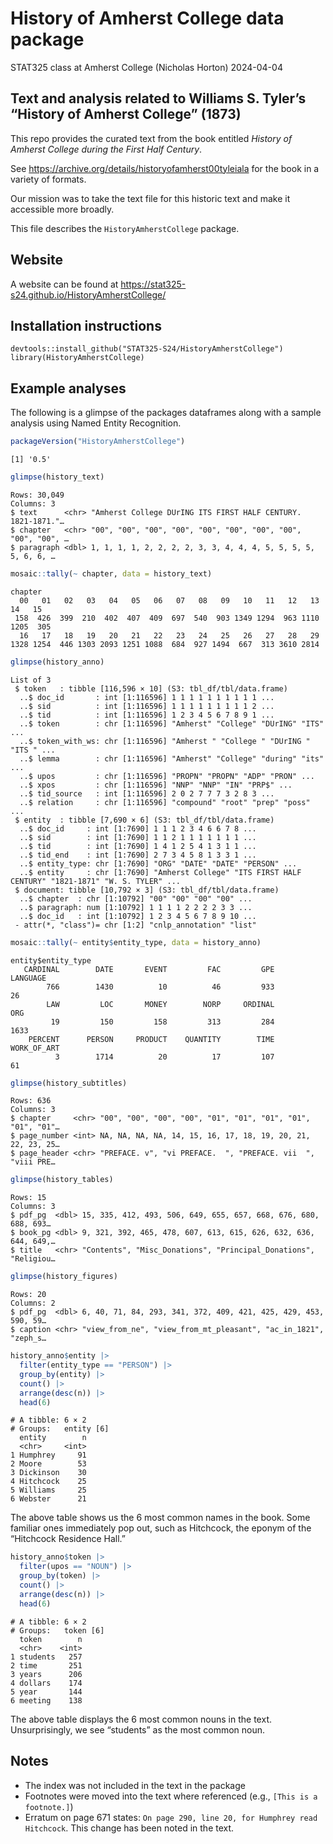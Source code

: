 # History of Amherst College data package
STAT325 class at Amherst College (Nicholas Horton)
2024-04-04

## Text and analysis related to Williams S. Tyler’s “History of Amherst College” (1873)

This repo provides the curated text from the book entitled *History of
Amherst College during the First Half Century*.

See https://archive.org/details/historyofamherst00tyleiala for the book
in a variety of formats.

Our mission was to take the text file for this historic text and make it
accessible more broadly.

This file describes the `HistoryAmherstCollege` package.

## Website

A website can be found at
https://stat325-s24.github.io/HistoryAmherstCollege/

## Installation instructions

    devtools::install_github("STAT325-S24/HistoryAmherstCollege")
    library(HistoryAmherstCollege)

## Example analyses

The following is a glimpse of the packages dataframes along with a
sample analysis using Named Entity Recognition.

``` r
packageVersion("HistoryAmherstCollege")
```

    [1] '0.5'

``` r
glimpse(history_text)
```

    Rows: 30,049
    Columns: 3
    $ text      <chr> "Amherst College DUrING ITS FIRST HALF CENTURY.  1821-1871."…
    $ chapter   <chr> "00", "00", "00", "00", "00", "00", "00", "00", "00", "00", …
    $ paragraph <dbl> 1, 1, 1, 1, 2, 2, 2, 2, 3, 3, 4, 4, 4, 5, 5, 5, 5, 5, 6, 6, …

``` r
mosaic::tally(~ chapter, data = history_text)
```

    chapter
      00   01   02   03   04   05   06   07   08   09   10   11   12   13   14   15 
     158  426  399  210  402  407  409  697  540  903 1349 1294  963 1110 1205  305 
      16   17   18   19   20   21   22   23   24   25   26   27   28   29 
    1328 1254  446 1303 2093 1251 1088  684  927 1494  667  313 3610 2814 

``` r
glimpse(history_anno)
```

    List of 3
     $ token   : tibble [116,596 × 10] (S3: tbl_df/tbl/data.frame)
      ..$ doc_id       : int [1:116596] 1 1 1 1 1 1 1 1 1 1 ...
      ..$ sid          : int [1:116596] 1 1 1 1 1 1 1 1 1 2 ...
      ..$ tid          : int [1:116596] 1 2 3 4 5 6 7 8 9 1 ...
      ..$ token        : chr [1:116596] "Amherst" "College" "DUrING" "ITS" ...
      ..$ token_with_ws: chr [1:116596] "Amherst " "College " "DUrING " "ITS " ...
      ..$ lemma        : chr [1:116596] "Amherst" "College" "during" "its" ...
      ..$ upos         : chr [1:116596] "PROPN" "PROPN" "ADP" "PRON" ...
      ..$ xpos         : chr [1:116596] "NNP" "NNP" "IN" "PRP$" ...
      ..$ tid_source   : int [1:116596] 2 0 2 7 7 7 3 2 8 3 ...
      ..$ relation     : chr [1:116596] "compound" "root" "prep" "poss" ...
     $ entity  : tibble [7,690 × 6] (S3: tbl_df/tbl/data.frame)
      ..$ doc_id     : int [1:7690] 1 1 1 2 3 4 6 6 7 8 ...
      ..$ sid        : int [1:7690] 1 1 2 1 1 1 1 1 1 1 ...
      ..$ tid        : int [1:7690] 1 4 1 2 5 4 1 3 1 1 ...
      ..$ tid_end    : int [1:7690] 2 7 3 4 5 8 1 3 3 1 ...
      ..$ entity_type: chr [1:7690] "ORG" "DATE" "DATE" "PERSON" ...
      ..$ entity     : chr [1:7690] "Amherst College" "ITS FIRST HALF CENTURY" "1821-1871" "W. S. TYLER" ...
     $ document: tibble [10,792 × 3] (S3: tbl_df/tbl/data.frame)
      ..$ chapter  : chr [1:10792] "00" "00" "00" "00" ...
      ..$ paragraph: num [1:10792] 1 1 1 1 2 2 2 2 3 3 ...
      ..$ doc_id   : int [1:10792] 1 2 3 4 5 6 7 8 9 10 ...
     - attr(*, "class")= chr [1:2] "cnlp_annotation" "list"

``` r
mosaic::tally(~ entity$entity_type, data = history_anno)
```

    entity$entity_type
       CARDINAL        DATE       EVENT         FAC         GPE    LANGUAGE 
            766        1430          10          46         933          26 
            LAW         LOC       MONEY        NORP     ORDINAL         ORG 
             19         150         158         313         284        1633 
        PERCENT      PERSON     PRODUCT    QUANTITY        TIME WORK_OF_ART 
              3        1714          20          17         107          61 

``` r
glimpse(history_subtitles)
```

    Rows: 636
    Columns: 3
    $ chapter     <chr> "00", "00", "00", "00", "01", "01", "01", "01", "01", "01"…
    $ page_number <int> NA, NA, NA, NA, 14, 15, 16, 17, 18, 19, 20, 21, 22, 23, 25…
    $ page_header <chr> "PREFACE. v", "vi PREFACE.  ", "PREFACE. vii  ", "viii PRE…

``` r
glimpse(history_tables)
```

    Rows: 15
    Columns: 3
    $ pdf_pg  <dbl> 15, 335, 412, 493, 506, 649, 655, 657, 668, 676, 680, 688, 693…
    $ book_pg <dbl> 9, 321, 392, 465, 478, 607, 613, 615, 626, 632, 636, 644, 649,…
    $ title   <chr> "Contents", "Misc_Donations", "Principal_Donations", "Religiou…

``` r
glimpse(history_figures)
```

    Rows: 20
    Columns: 2
    $ pdf_pg  <dbl> 6, 40, 71, 84, 293, 341, 372, 409, 421, 425, 429, 453, 590, 59…
    $ caption <chr> "view_from_ne", "view_from_mt_pleasant", "ac_in_1821", "zeph_s…

``` r
history_anno$entity |>
  filter(entity_type == "PERSON") |>
  group_by(entity) |>
  count() |>
  arrange(desc(n)) |>
  head(6)
```

    # A tibble: 6 × 2
    # Groups:   entity [6]
      entity        n
      <chr>     <int>
    1 Humphrey     91
    2 Moore        53
    3 Dickinson    30
    4 Hitchcock    25
    5 Williams     25
    6 Webster      21

The above table shows us the 6 most common names in the book. Some
familiar ones immediately pop out, such as Hitchcock, the eponym of the
“Hitchcock Residence Hall.”

``` r
history_anno$token |>
  filter(upos == "NOUN") |>
  group_by(token) |>
  count() |>
  arrange(desc(n)) |>
  head(6)
```

    # A tibble: 6 × 2
    # Groups:   token [6]
      token        n
      <chr>    <int>
    1 students   257
    2 time       251
    3 years      206
    4 dollars    174
    5 year       144
    6 meeting    138

The above table displays the 6 most common nouns in the text.
Unsurprisingly, we see “students” as the most common noun.

## Notes

- The index was not included in the text in the package
- Footnotes were moved into the text where referenced (e.g.,
  `[This is a footnote.]`)
- Erratum on page 671 states:
  `On page 290, line 20, for Humphrey read Hitchcock`. This change has
  been noted in the text.

